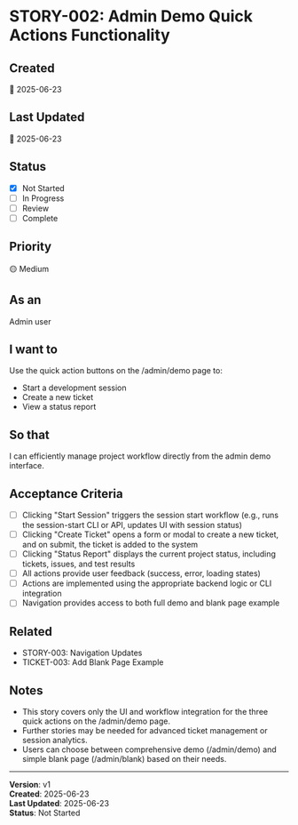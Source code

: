 # STORY-002: Admin Demo Quick Actions Functionality

## Created
📅 2025-06-23

## Last Updated
📅 2025-06-23

## Status
- [x] Not Started
- [ ] In Progress
- [ ] Review
- [ ] Complete

## Priority
🟡 Medium

## As an
Admin user

## I want to
Use the quick action buttons on the /admin/demo page to:
- Start a development session
- Create a new ticket
- View a status report

## So that
I can efficiently manage project workflow directly from the admin demo interface.

## Acceptance Criteria
- [ ] Clicking "Start Session" triggers the session start workflow (e.g., runs the session-start CLI or API, updates UI with session status)
- [ ] Clicking "Create Ticket" opens a form or modal to create a new ticket, and on submit, the ticket is added to the system
- [ ] Clicking "Status Report" displays the current project status, including tickets, issues, and test results
- [ ] All actions provide user feedback (success, error, loading states)
- [ ] Actions are implemented using the appropriate backend logic or CLI integration
- [ ] Navigation provides access to both full demo and blank page example

## Related
- STORY-003: Navigation Updates
- TICKET-003: Add Blank Page Example

## Notes
- This story covers only the UI and workflow integration for the three quick actions on the /admin/demo page.
- Further stories may be needed for advanced ticket management or session analytics.
- Users can choose between comprehensive demo (/admin/demo) and simple blank page (/admin/blank) based on their needs.

---

**Version**: v1  
**Created**: 2025-06-23  
**Last Updated**: 2025-06-23  
**Status**: Not Started 